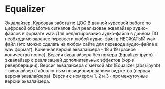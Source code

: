 # Equalizer
<a>Эквалайзер. Курсовая работа по ЦОС</a>
В данной курсовой работе по цифровой обработке сигналов был реализован эквалайзер аудио-файлов в формате wav.
Для редактирования аудио-файла в данном ПО необходимо заранее перевести любой аудио-файл в НЕСЖАТЫЙ wav файл (это можно сделать на любом сайте для перевода аудио-файла в wav формат).
Конечная версия эквалайзера - 18 и 19 (разное количество полос).
Версия эквалайзера без номера (Equalizer.ipynb) - эквалайзер с реализацией дополнительных эффектов (хор и реверберации).
Версия эквалайзера с меткой abs (Equalizer (abs).ipynb) - эквалайзер с абсолютным позиционированием виджетов (первая версия эквалайзера).
Версии с номером 1, 2 и 3 - промежуточные версии эквалайзера.
